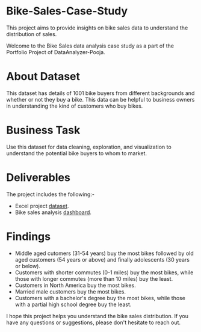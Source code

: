 # Bike-Sales-Case-Study
This project aims to provide insights on bike sales data to understand the distribution of sales.

Welcome to the Bike Sales data analysis case study as a part of the Portfolio Project of DataAnalyzer-Pooja. 

# About Dataset
This dataset has details of 1001 bike buyers from different backgrounds and whether or not they buy a bike. This data can be helpful to business owners in understanding the kind of customers who buy bikes.

# Business Task
Use this dataset for data cleaning, exploration, and visualization to understand the potential bike buyers to whom to market.

# Deliverables
The project includes the following:-
- Excel project [dataset](https://github.com/DataAnalyzer-Pooja/Bike-Sales-Case-Study/blob/main/Excel%20Project%20Dataset.xlsx). 
- Bike sales analysis [dashboard](https://github.com/DataAnalyzer-Pooja/Bike-Sales-Case-Study/blob/main/Bike%20Sales%20Analysis.xlsx). 

# Findings
- Middle aged cutomers (31-54 years) buy the most bikes followed by old aged customers (54 years or above) and finally adolescents (30 years or below).
- Customers with shorter commutes (0-1 miles) buy the most bikes, while those with longer commutes (more than 10 miles)  buy the least.
- Customers in North America buy the most bikes.
- Married male customers buy the most bikes. 
- Customers with a bachelor's degree buy the most bikes, while those with a partial high school degree buy the least. 

I hope this project helps you understand the bike sales distribution. If you have any questions or suggestions, please don't hesitate to reach out.

